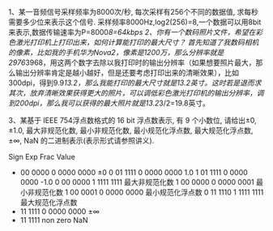 1、某一音频信号采样频率为8000次/秒, 每次采样有256个不同的数据值, 求每秒
需要多少位来表示这个信号. 
采样频率8000Hz,log2(256)=8,一个数据可以用8bit来表示,数据传输速率为P=8000*8=64kbps
2、你有一个数码照片文件，希望在彩色激光打印机上打印出来，如何计算能打印的最大尺寸？
首先知道了我数码相机的像素，比如我的手机华为Nova2，像素是1200万，那么分辨率就是2976*3968，用这两个数字去除以我打印时的输出分辨率（如果想要照片最大，那么输出分辨率肯定是越小越好，但是还要考虑打印出来的清晰效果），比如300dpi，得到9.9*13.2，那么我能打印的最大尺寸就是13.2英寸。这时若是退而求其次，放弃清晰效果获得更大的照片，可以调低彩色激光打印机的输出分辨率，调到200dpi，那么我可以获得的最大照片就是13.2*3/2=19.8英寸。

3、某基于 IEEE 754浮点数格式的 16 bit 浮点数表示, 有 9 个小数位, 请给出±0, ±1.0, 最大非规范化数, 最小非规范化数, 最小规范化浮点数, 最大规范化浮点数,±∞, NaN 的二进制表示(表示形式请参照讲义).

Sign Exp	Frac	    Value
*	00 0000	0 0000 0000	±0
0	01 1111	0 0000 0000	1.0
1	01 1111	0 0000 0000	-1.0
0	00 0000	1 1111 1111	最大非规范化数
1	00 0000	0 0000 0001	最小非规范化数
1	00 0001	0 0000 0000	最小规范化浮点数
0	11 1110	1 1111 1111	最大规范化浮点数
*	11 1111	0 0000 0000	±∞
*	11 1111	non zero	NaN
